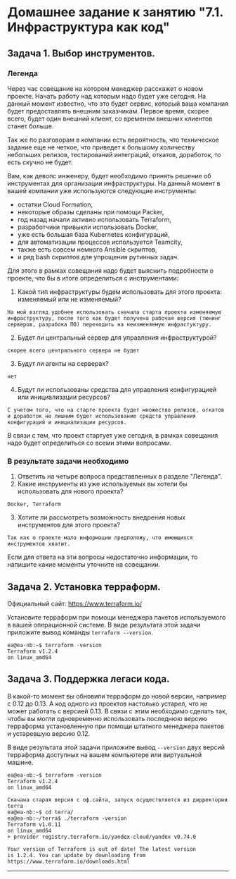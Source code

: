 # Домашнее задание к занятию "7.1. Инфраструктура как код"

## Задача 1. Выбор инструментов. 
 
### Легенда
 
Через час совещание на котором менеджер расскажет о новом проекте. Начать работу над которым надо 
будет уже сегодня. 
На данный момент известно, что это будет сервис, который ваша компания будет предоставлять внешним заказчикам.
Первое время, скорее всего, будет один внешний клиент, со временем внешних клиентов станет больше.

Так же по разговорам в компании есть вероятность, что техническое задание еще не четкое, что приведет к большому
количеству небольших релизов, тестирований интеграций, откатов, доработок, то есть скучно не будет.  
   
Вам, как девопс инженеру, будет необходимо принять решение об инструментах для организации инфраструктуры.
На данный момент в вашей компании уже используются следующие инструменты: 
- остатки Сloud Formation, 
- некоторые образы сделаны при помощи Packer,
- год назад начали активно использовать Terraform, 
- разработчики привыкли использовать Docker, 
- уже есть большая база Kubernetes конфигураций, 
- для автоматизации процессов используется Teamcity, 
- также есть совсем немного Ansible скриптов, 
- и ряд bash скриптов для упрощения рутинных задач.  

Для этого в рамках совещания надо будет выяснить подробности о проекте, что бы в итоге определиться с инструментами:

1. Какой тип инфраструктуры будем использовать для этого проекта: изменяемый или не изменяемый?
```buildoutcfg
На мой взгляд удобнее использовать сначала старта проекта изменяемую инфраструктуру, после того как будет получена рабочая версия (тюнинг серверов, разрабока ПО) переходить на неизменяемую инфрастуктуру.
```
2. Будет ли центральный сервер для управления инфраструктурой?
```buildoutcfg
скорее всего центрального сервера не будет
```
3. Будут ли агенты на серверах?
```buildoutcfg
нет
```
4. Будут ли использованы средства для управления конфигурацией или инициализации ресурсов? 
```buildoutcfg
С учетом того, что на старте проекта будет множество релизов, откатов и доработок не лишним будет использование средств управления конфигураций и инициализации ресурсов.
```
В связи с тем, что проект стартует уже сегодня, в рамках совещания надо будет определиться со всеми этими вопросами.

### В результате задачи необходимо

1. Ответить на четыре вопроса представленных в разделе "Легенда". 
2. Какие инструменты из уже используемых вы хотели бы использовать для нового проекта? 
```buildoutcfg
Docker, Terraform
```
3. Хотите ли рассмотреть возможность внедрения новых инструментов для этого проекта? 
```buildoutcfg
Так как о проекте мало информации предположу, что имеющихся инструментов хватит.
```
Если для ответа на эти вопросы недостаточно информации, то напишите какие моменты уточните на совещании.


## Задача 2. Установка терраформ. 

Официальный сайт: https://www.terraform.io/

Установите терраформ при помощи менеджера пакетов используемого в вашей операционной системе.
В виде результата этой задачи приложите вывод команды `terraform --version`.
```buildoutcfg
ea@ea-nb:~$ terraform -version
Terraform v1.2.4
on linux_amd64
```
## Задача 3. Поддержка легаси кода. 

В какой-то момент вы обновили терраформ до новой версии, например с 0.12 до 0.13. 
А код одного из проектов настолько устарел, что не может работать с версией 0.13. 
В связи с этим необходимо сделать так, чтобы вы могли одновременно использовать последнюю версию терраформа установленную при помощи
штатного менеджера пакетов и устаревшую версию 0.12. 

В виде результата этой задачи приложите вывод `--version` двух версий терраформа доступных на вашем компьютере 
или виртуальной машине.
```buildoutcfg
ea@ea-nb:~$ terraform -version
Terraform v1.2.4
on linux_amd64

Скачана старая версия с оф.сайта, запуск осуществляется из дирректории terra
ea@ea-nb:~$ cd terra/
ea@ea-nb:~/terra$ ./terraform -version
Terraform v1.0.11
on linux_amd64
+ provider registry.terraform.io/yandex-cloud/yandex v0.74.0

Your version of Terraform is out of date! The latest version
is 1.2.4. You can update by downloading from https://www.terraform.io/downloads.html
```
---

